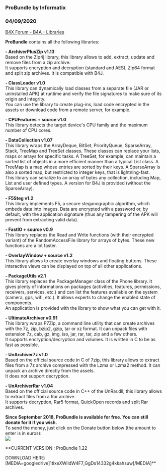 ### ProBundle by Informatix
### 04/09/2020
[B4X Forum - B4A - Libraries](https://www.b4x.com/android/forum/threads/58754/)

**ProBundle** contains all the following libraries:  
  
**- ArchiverPlusZip v1.13**  
Based on the Zip4j library, this library allows to add, extract, update and remove files from a zip archive.  
It supports encryption and decryption (standard and AES), Zip64 format and split zip archives. It is compatible with B4J.  
  
**- ClassLoader v1.0**  
This library can dynamically load classes from a separate file (JAR or uninstalled APK) at runtime and verify the file signatures to make sure of its origin and integrity.  
You can use the library to create plug-ins, load code encrypted in the assets or download code from a remote server, for example.  
  
**- CPUFeatures + source v1.0**  
This library detects the target device's CPU family and the maximum number of CPU cores.  
  
**- DataCollection v1.07**  
This library wraps the ArrayDeque, BitSet, PriorityQueue, SparseArray, Stack, TreeMap and TreeSet classes. These classes can replace your lists, maps or arrays for specific tasks. A TreeSet, for example, can maintain a sorted list of objects in a more efficient manner than a typical List class. A TreeMap is a map whose entries are sorted by their keys. A SparseArray is also a sorted map, but restricted to integer keys, that is lightning-fast.  
This library can serialize to an array of bytes any collection, including Map, List and user defined types. A version for B4J is provided (without the SparseArray).  
  
**- F5Steg v1.2**  
This library implements F5, a secure steganographic algorithm, which embeds data into images. Data are encrypted with a password or, by default, with the application signature (thus any tampering of the APK will prevent from extracting valid data).  
  
**- FastIO + source v0.9**  
This library replaces the Read and Write functions (with their encrypted variant) of the RandomAccessFile library for arrays of bytes. These new functions are a lot faster.  
  
**- OverlayWindow + source v1.2**  
This library allows to create overlay windows and floating buttons. These interactive views can be displayed on top of all other applications.  
  
**- PackageUtils v2.1**  
This library replaces the PackageManager class of the Phone library. It gives plenty of informations on packages (activities, features, permissions, receivers, services, etc.) and can list the features available on the system (camera, gps, wifi, etc.). It allows experts to change the enabled state of components.  
An application is provided with the library to show what you can get with it.  
  
**- UltimateArchiver v0.91**  
This library wraps P7Zip, a command line utility that can create archives with the 7z, zip, bzip2, gzip, tar or xz format. It can unpack files with extension 7z, cab, gz, img, iso, jar, rar, tar, zip and a few others.  
It supports encryption/decryption and volumes. It is written in C to be as fast as possible.  
  
**- UnArchiver7z v1.0**  
Based on the official source code in C of 7zip, this library allows to extract files from a 7z archive compressed with the Lzma or Lzma2 method. It can unpack an archive directly from the assets.  
It does not support decryption.  
  
**- UnArchiverRar v1.04**  
Based on the official source code in C++ of the UnRar.dll, this library allows to extract files from a Rar archive.  
It supports decryption, Rar5 format, QuickOpen records and split Rar archives.  
  
**Since September 2018, ProBundle is available for free. You can still donate for it if you wish.**  
To send the money, just click on the Donate button below (the amount to enter is in euros):  
[![](https://www.paypalobjects.com/en_US/i/btn/btn_donateCC_LG.gif)](https://www.paypal.com/cgi-bin/webscr?cmd=_donations&business=UX9WAWBVPGCUQ&lc=US&item_name=Fr%c3%a9d%c3%a9ric%20Leneuf%2dMagaud&currency_code=EUR&bn=PP%2dDonationsBF%3abtn_donateCC_LG%2egif%3aNonHosted)  
  
**CURRENT VERSION : ProBundle 1.22  
  
DOWNLOAD HERE: [MEDIA=googledrive]1tIxeXWiIdW4F7\_GgDs14332g4kkahsuw[/MEDIA]**